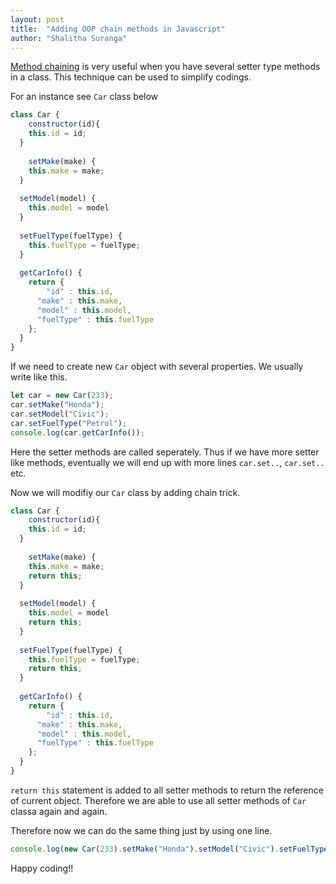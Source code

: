 ```yaml
---
layout: post
title:  "Adding OOP chain methods in Javascript"
author: "Shalitha Suranga"
---
```



[Method chaining](https://en.wikipedia.org/wiki/Method_chaining) is very useful when you have several setter type methods in a class. This technique can be used to simplify codings.

For an instance see `Car` class below

```Javascript
class Car {
	constructor(id){
  	this.id = id;
  }
  
	setMake(make) {
  	this.make = make;
  }
  
  setModel(model) {
  	this.model = model
  }
  
  setFuelType(fuelType) {
  	this.fuelType = fuelType;
  }
  
  getCarInfo() {
  	return {
    	"id" : this.id,
      "make" : this.make,
      "model" : this.model,
      "fuelType" : this.fuelType
    };
  }
}
```

If we need to create new `Car` object with several properties. We usually write like this.

```Javascript
let car = new Car(233);
car.setMake("Honda");
car.setModel("Civic");
car.setFuelType("Petrol");
console.log(car.getCarInfo());
```

Here the setter methods are called seperately. Thus if we have more setter like methods, eventually we will end up with more lines `car.set..`, `car.set..` etc.

Now we will modifiy our `Car` class by adding chain trick.

```Javascript
class Car {
	constructor(id){
  	this.id = id;
  }
  
	setMake(make) {
  	this.make = make;
    return this;
  }
  
  setModel(model) {
  	this.model = model
    return this;
  }
  
  setFuelType(fuelType) {
  	this.fuelType = fuelType;
    return this;
  }
  
  getCarInfo() {
  	return {
    	"id" : this.id,
      "make" : this.make,
      "model" : this.model,
      "fuelType" : this.fuelType
    };
  }
}
```

 `return this` statement is added to all setter methods to return the reference of current object. Therefore we are able to use all setter methods of `Car` classa again and again.
 
 Therefore now we can do the same thing just by using one line.
 
 ```Javascript
 console.log(new Car(233).setMake("Honda").setModel("Civic").setFuelType("Petrol").getCarInfo());
 ```


Happy coding!!





















